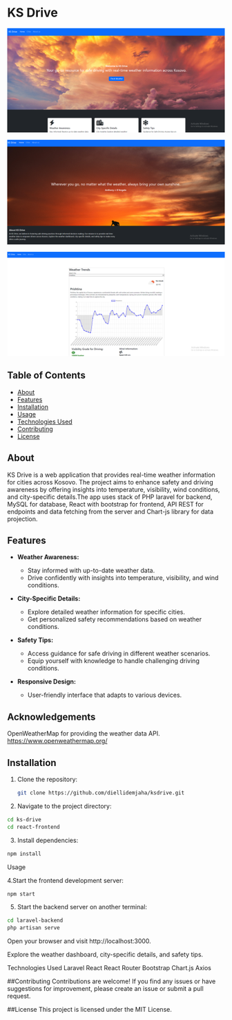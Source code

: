 # KS Drive

![KS Drive Screenshot 1](/scrnshot1.png)


![KS Drive Screenshot 2](/scrnshot2.png)


![KS Drive Screenshot 3](/scrnshot3.png)

## Table of Contents

- [About](#about)
- [Features](#features)
- [Installation](#installation)
- [Usage](#usage)
- [Technologies Used](#technologies-used)
- [Contributing](#contributing)
- [License](#license)

## About

KS Drive is a web application that provides real-time weather information for cities across Kosovo. The project aims to enhance safety and driving awareness by offering insights into temperature, visibility, wind conditions, and city-specific details.The app uses stack of PHP laravel for backend, MySQL for database, React with bootstrap for frontend, API REST for endpoints and data fetching from the server and Chart-js library for data projection.

## Features

- **Weather Awareness:**
  - Stay informed with up-to-date weather data.
  - Drive confidently with insights into temperature, visibility, and wind conditions.

- **City-Specific Details:**
  - Explore detailed weather information for specific cities.
  - Get personalized safety recommendations based on weather conditions.

- **Safety Tips:**
  - Access guidance for safe driving in different weather scenarios.
  - Equip yourself with knowledge to handle challenging driving conditions.

- **Responsive Design:**
  - User-friendly interface that adapts to various devices.

## Acknowledgements
OpenWeatherMap for providing the weather data API. https://www.openweathermap.org/


## Installation

1. Clone the repository:

   ```bash
   git clone https://github.com/diellidemjaha/ksdrive.git

2. Navigate to the project directory:

```bash
cd ks-drive
cd react-frontend
```

3. Install dependencies:

```bash
npm install
```

Usage

4.Start the frontend development server:

```bash
npm start
```

5. Start the backend server on another terminal:

```bash
cd laravel-backend
php artisan serve
```

Open your browser and visit http://localhost:3000.

Explore the weather dashboard, city-specific details, and safety tips.

Technologies Used
Laravel
React
React Router
Bootstrap
Chart.js
Axios

##Contributing
Contributions are welcome! If you find any issues or have suggestions for improvement, please create an issue or submit a pull request.

##License
This project is licensed under the MIT License.




